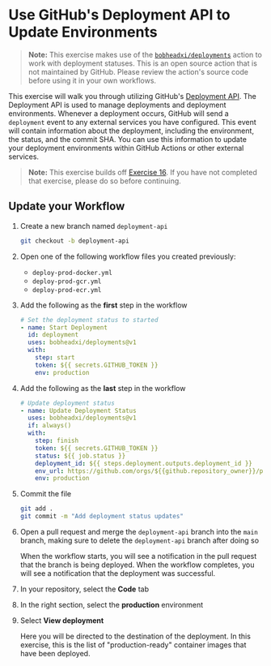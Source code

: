 # Use GitHub's Deployment API to Update Environments

> **Note:** This exercise makes use of the
> [`bobheadxi/deployments`](https://github.com/bobheadxi/deployments) action to
> work with deployment statuses. This is an open source action that is not
> maintained by GitHub. Please review the action's source code before using it
> in your own workflows.

This exercise will walk you through utilizing GitHub's
[Deployment API](https://docs.github.com/en/rest/deployments/deployments). The
Deployment API is used to manage deployments and deployment environments.
Whenever a deployment occurs, GitHub will send a `deployment` event to any
external services you have configured. This event will contain information about
the deployment, including the environment, the status, and the commit SHA. You
can use this information to update your deployment environments within GitHub
Actions or other external services.

> **Note:** This exercise builds off [Exercise 16](./16-Deploy-Docker.md). If
> you have not completed that exercise, please do so before continuing.

## Update your Workflow

1. Create a new branch named `deployment-api`

   ```bash
   git checkout -b deployment-api
   ```

1. Open one of the following workflow files you created previously:
   - `deploy-prod-docker.yml`
   - `deploy-prod-gcr.yml`
   - `deploy-prod-ecr.yml`
1. Add the following as the **first** step in the workflow

   ```yml
   # Set the deployment status to started
   - name: Start Deployment
     id: deployment
     uses: bobheadxi/deployments@v1
     with:
       step: start
       token: ${{ secrets.GITHUB_TOKEN }}
       env: production
   ```

1. Add the following as the **last** step in the workflow

   ```yml
   # Update deployment status
   - name: Update Deployment Status
     uses: bobheadxi/deployments@v1
     if: always()
     with:
       step: finish
       token: ${{ secrets.GITHUB_TOKEN }}
       status: ${{ job.status }}
       deployment_id: ${{ steps.deployment.outputs.deployment_id }}
       env_url: https://github.com/orgs/${{github.repository_owner}}/packages?repo_name=${{github.repository.name}}
       env: production
   ```

1. Commit the file

   ```bash
   git add .
   git commit -m "Add deployment status updates"
   ```

1. Open a pull request and merge the `deployment-api` branch into the `main`
   branch, making sure to delete the `deployment-api` branch after doing so

   When the workflow starts, you will see a notification in the pull request
   that the branch is being deployed. When the workflow completes, you will see
   a notification that the deployment was successful.

1. In your repository, select the **Code** tab
1. In the right section, select the **production** environment
1. Select **View deployment**

   Here you will be directed to the destination of the deployment. In this
   exercise, this is the list of "production-ready" container images that have
   been deployed.
